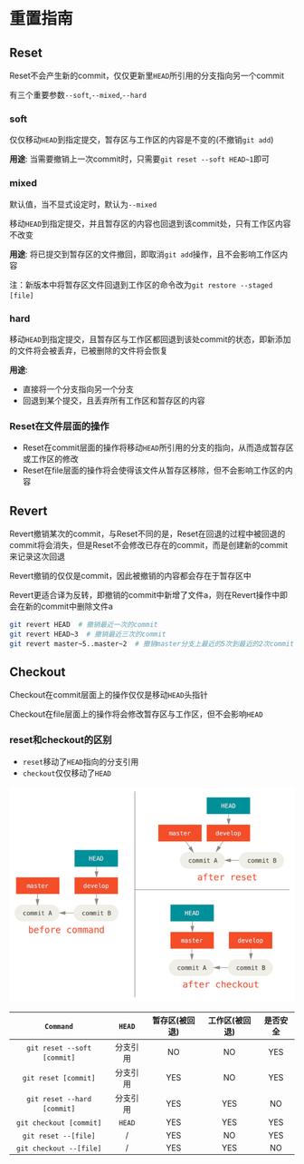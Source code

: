 # 重置指南

## Reset

Reset不会产生新的commit，仅仅更新里`HEAD`所引用的分支指向另一个commit

有三个重要参数`--soft`,`--mixed`,`--hard`

### soft

仅仅移动`HEAD`到指定提交，暂存区与工作区的内容是不变的(不撤销`git add`)

**用途**: 当需要撤销上一次commit时，只需要`git reset --soft HEAD~1`即可

### mixed

默认值，当不显式设定时，默认为`--mixed`

移动`HEAD`到指定提交，并且暂存区的内容也回退到该commit处，只有工作区内容不改变

**用途**: 将已提交到暂存区的文件撤回，即取消`git add`操作，且不会影响工作区内容

注：新版本中将暂存区文件回退到工作区的命令改为`git restore --staged [file]`

### hard

移动`HEAD`到指定提交，且暂存区与工作区都回退到该处commit的状态，即新添加的文件将会被丢弃，已被删除的文件将会恢复

**用途**: 

- 直接将一个分支指向另一个分支
- 回退到某个提交，且丢弃所有工作区和暂存区的内容

### Reset在文件层面的操作

- Reset在commit层面的操作将移动`HEAD`所引用的分支的指向，从而造成暂存区或工作区的修改
- Reset在file层面的操作将会使得该文件从暂存区移除，但不会影响工作区的内容

## Revert

Revert撤销某次的commit，与Reset不同的是，Reset在回退的过程中被回退的commit将会消失，但是Reset不会修改已存在的commit，而是创建新的commit来记录这次回退

Revert撤销的仅仅是commit，因此被撤销的内容都会存在于暂存区中

Revert更适合译为反转，即撤销的commit中新增了文件a，则在Revert操作中即会在新的commit中删除文件a

```bash
git revert HEAD  # 撤销最近一次的commit
git revert HEAD~3  # 撤销最近三次的commit
git revert master~5..master~2  # 撤销master分支上最近的5次到最近的2次commit
```

## Checkout

Checkout在commit层面上的操作仅仅是移动`HEAD`头指针

Checkout在file层面上的操作将会修改暂存区与工作区，但不会影响`HEAD`

### reset和checkout的区别

- `reset`移动了`HEAD`指向的分支引用
- `checkout`仅仅移动了`HEAD`

![reset和checkout差别](./pics/reset_checkout.png)

| `Command` | `HEAD` | 暂存区(被回退) | 工作区(被回退) | 是否安全 |
| :-: | :-: | :-: | :-: | :-: |
| `git reset --soft [commit]` | 分支引用 | NO | NO | YES |
| `git reset [commit]` | 分支引用 | YES | NO | YES |
| `git reset --hard [commit]` | 分支引用 | YES | YES | NO |
| `git checkout [commit]` | `HEAD` | YES | YES | YES |
| `git reset --[file]` | / | YES | NO | YES |
| `git checkout --[file]` | / | YES | YES | NO |
